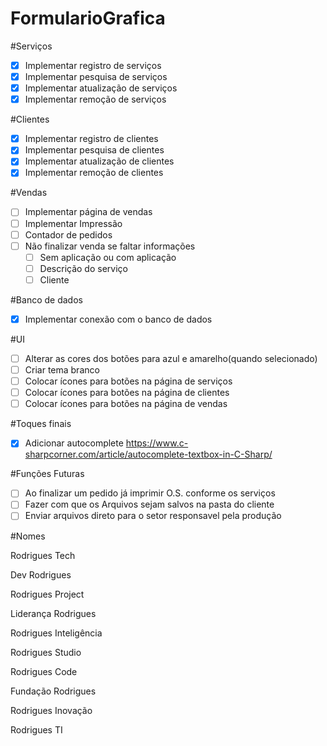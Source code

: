 # FormularioGrafica
#Serviços
- [x] Implementar registro de serviços
- [x] Implementar pesquisa de serviços
- [x] Implementar atualização de serviços
- [x] Implementar remoção de serviços

#Clientes
- [x] Implementar registro de clientes
- [x] Implementar pesquisa de clientes
- [x] Implementar atualização de clientes
- [x] Implementar remoção de clientes

#Vendas
- [ ] Implementar página de vendas
- [ ] Implementar Impressão
- [ ] Contador de pedidos
- [ ] Não finalizar venda se faltar informações
   - [ ] Sem aplicação ou com aplicação
   - [ ] Descrição do serviço
   - [ ] Cliente

#Banco de dados
- [x] Implementar conexão com o banco de dados

#UI
- [ ] Alterar as cores dos botões para azul e amarelho(quando selecionado)
- [ ] Criar tema branco
- [ ] Colocar ícones para botões na página de serviços
- [ ] Colocar ícones para botões na página de clientes
- [ ] Colocar ícones para botões na página de vendas

#Toques finais

- [x] Adicionar autocomplete https://www.c-sharpcorner.com/article/autocomplete-textbox-in-C-Sharp/

#Funções Futuras

 - [ ] Ao finalizar um pedido já imprimir O.S. conforme os serviços
 - [ ] Fazer com que os Arquivos sejam salvos na pasta do cliente
 - [ ] Enviar arquivos direto para o setor responsavel pela produção

#Nomes

Rodrigues Tech

Dev Rodrigues

Rodrigues Project

Liderança Rodrigues

Rodrigues Inteligência

Rodrigues Studio

Rodrigues Code

Fundação Rodrigues

Rodrigues Inovação

Rodrigues TI

